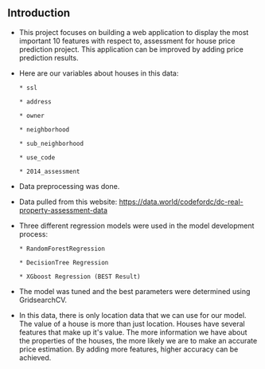 ## Introduction

* This project focuses on building a web application to display the most important 10 features with respect to, assessment for house price prediction project. This application can be improved by adding price prediction results.

* Here are our variables about houses in this data:

      * ssl
    
      * address
    
      * owner
    
      * neighborhood
    
      * sub_neighborhood
    
      * use_code
    
      * 2014_assessment


* Data preprocessing was done.

* Data pulled from this website: https://data.world/codefordc/dc-real-property-assessment-data

* Three different regression models were used in the model development process:

      * RandomForestRegression
    
      * DecisionTree Regression
    
      * XGboost Regression (BEST Result)


* The model was tuned and the best parameters were determined using GridsearchCV.

* In this data, there is only location data that we can use for our model. The value of a house is more than just location. Houses have several features that make up it's value. The more information we have about the properties of the houses, the more likely we are to make an accurate price estimation. By adding more features, higher accuracy can be achieved.
